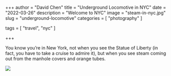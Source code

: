 +++
author = "David Chen"
title = "Underground Locomotive in NYC"
date = "2022-03-26"
description = "Welcome to NYC"
image = "steam-in-nyc.jpg"
slug = "underground-locomotive"
categories = [
    "photography"
]

tags = [
    "travel", "nyc"
]
    
+++

You know you’re in New York, not when you see the Statue of Liberty (in fact, you have to take a cruise to admire it), but when you see steam coming out from the manhole covers and orange tubes.

![](steam-in-nyc.jpg)